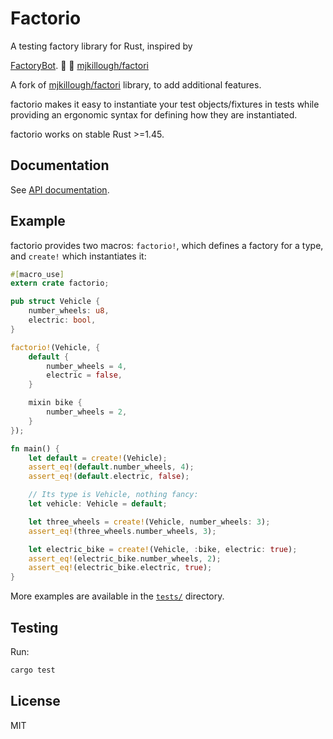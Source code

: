 # Factorio

A testing factory library for Rust, inspired by

[FactoryBot](https://github.com/thoughtbot/factory_bot). 🤖 🦀
[mjkillough/factori](https://github.com/mjkillough/factori)

A fork of [mjkillough/factori](https://github.com/mjkillough/factori) library,
to add additional features.

factorio makes it easy to instantiate your test objects/fixtures in tests while
providing an ergonomic syntax for defining how they are instantiated.

factorio works on stable Rust >=1.45.

## Documentation

See [API documentation](https://docs.rs/factorio/latest/factorio/).

## Example

factorio provides two macros: `factorio!`, which defines a factory for a type,
and `create!` which instantiates it:

```rust
#[macro_use]
extern crate factorio;

pub struct Vehicle {
    number_wheels: u8,
    electric: bool,
}

factorio!(Vehicle, {
    default {
        number_wheels = 4,
        electric = false,
    }

    mixin bike {
        number_wheels = 2,
    }
});

fn main() {
    let default = create!(Vehicle);
    assert_eq!(default.number_wheels, 4);
    assert_eq!(default.electric, false);

    // Its type is Vehicle, nothing fancy:
    let vehicle: Vehicle = default;

    let three_wheels = create!(Vehicle, number_wheels: 3);
    assert_eq!(three_wheels.number_wheels, 3);

    let electric_bike = create!(Vehicle, :bike, electric: true);
    assert_eq!(electric_bike.number_wheels, 2);
    assert_eq!(electric_bike.electric, true);
}
```

More examples are available in the
[`tests/`](https://github.com/mjkillough/factorio/tree/master/tests) directory.

## Testing

Run:

```sh
cargo test
```

## License

MIT
